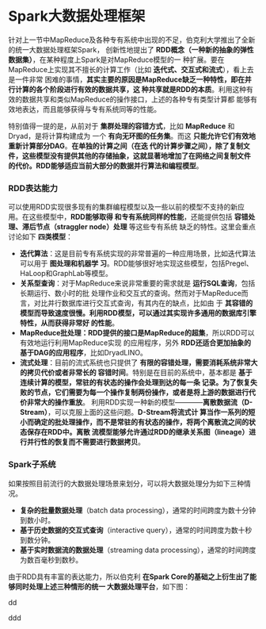 Spark大数据处理框架
=================================================================================
针对上一节中MapReduce及各种专有系统中出现的不足，伯克利大学推出了全新的统一大数据处理框架Spark，
创新性地提出了 **RDD概念（一种新的抽象的弹性数据集）**，在某种程度上Spark是对MapReduce模型的一
种扩展。要在MapReduce上实现其不擅长的计算工作（比如 **迭代式、交互式和流式**），看上去是一件非常
困难的事情，**其实主要的原因是MapReduce缺乏一种特性，即在并行计算的各个阶段进行有效的数据共享，这
种共享就是RDD的本质**。利用这种有效的数据共享和类似MapReduce的操作接口，上述的各种专有类型计算都
能够有效地表达，而且能够获得与专有系统同等的性能。

特别值得一提的是，从前对于 **集群处理的容错方式**，比如 **MapReduce** 和Dryad，是将计算构建成为
一个 **有向无环图的任务集**。而这 **只能允许它们有效地重新计算部分DAG**。**在单独的计算之间（在迭
代的计算步骤之间），除了复制文件，这些模型没有提供其他的存储抽象，这就显著地增加了在网络之间复制文件
的代价。RDD能够适应当前大部分的数据并行算法和编程模型**。

### RDD表达能力
可以使用RDD实现很多现有的集群编程模型以及一些以前的模型不支持的新应用。在这些模型中，**RDD能够取得
和专有系统同样的性能**，还能提供包括 **容错处理、滞后节点（straggler node）处理** 等这些专有系统
缺乏的特性。这里会重点讨论如下 **四类模型**：
+ **迭代算法**：这是目前专有系统实现的非常普遍的一种应用场景，比如迭代算法可以用于 **图处理和机器学
习**。RDD能够很好地实现这些模型，包括Pregel、HaLoop和GraphLab等模型。
+ **关系型查询**：对于MapReduce来说非常重要的需求就是 **运行SQL查询**，包括长期运行、数小时的批
处理作业和交互式的查询。然而对于MapReduce而言，对比并行数据库进行交互式查询，有其内在的缺点，比如由
于 **其容错的模型而导致速度很慢。利用RDD模型，可以通过其实现许多通用的数据库引擎特性，从而获得非常好
的性能**。
+ **MapReduce批处理：RDD提供的接口是MapReduce的超集**，所以RDD可以有效地运行利用MapReduce实现
的应用程序，另外 **RDD还适合更加抽象的基于DAG的应用程序**，比如DryadLINO。
+ **流式处理**：目前的流式系统也只提供了 **有限的容错处理，需要消耗系统非常大的拷贝代价或者非常长的
容错时间**。特别是在目前的系统中，基本都是 **基于连续计算的模型，常驻的有状态的操作会处理到达的每一条
记录。为了恢复失败的节点，它们需要为每一个操作复制两份操作，或者是将上游的数据进行代价非常大的操作重放**。
利用RDD实现一种新的模型————**离散数据流（D-Stream）**，可以克服上面的这些问题。**D-Stream将流式计
算当作一系列的短小而确定的批处理操作，而不是常驻的有状态的操作，将两个离散流之间的状态保存在RDD中。离散
流模型能够允许通过RDD的继承关系图（lineage）进行并行性的恢复而不需要进行数据拷贝**。

### Spark子系统
如果按照目前流行的大数据处理场景来划分，可以将大数据处理分为如下三种情况。
+ **复杂的批量数据处理**（batch data processing），通常的时间跨度为数十分钟到数小时。
+ **基于历史数据的交互式查询**（interactive query），通常的时间跨度为数十秒到数分钟。
+ **基于实时数据流的数据处理**（streaming data processing），通常的时间跨度为数百毫秒到数秒。

由于RDD具有丰富的表达能力，所以伯克利 **在Spark Core的基础之上衍生出了能够同时处理上述三种情形的统一
大数据处理平台**，如下图：









































dd
















































ddd
